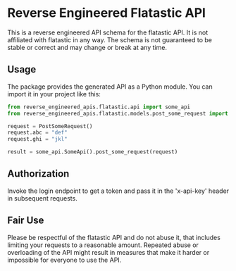 # Reverse Engineered Flatastic API

This is a reverse engineered API schema for the flatastic API. It is not affiliated with flatastic in any way. The schema is not guaranteed to be stable or correct and may change or break at any time.

## Usage

The package provides the generated API as a Python module. You can import it in your project like this:

```python
from reverse_engineered_apis.flatastic.api import some_api
from reverse_engineered_apis.flatastic.models.post_some_request import PostSomeRequest

request = PostSomeRequest()
request.abc = "def"
request.ghi = "jkl"

result = some_api.SomeApi().post_some_request(request)
```

## Authorization

Invoke the login endpoint to get a token and pass it in the 'x-api-key' header in subsequent requests.

## Fair Use

Please be respectful of the flatastic API and do not abuse it, that includes limiting your requests to a reasonable amount. Repeated abuse or overloading of the API might result in measures that make it harder or impossible for everyone to use the API.
